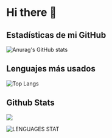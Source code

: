 # Hi there 👋

<!--
**Alan250812GPR/Alan250812GPR** is a ✨ _special_ ✨ repository because its `README.md` (this file) appears on your GitHub profile.

Here are some ideas to get you started:

- 🔭 I’m currently working on ...Oleofinos Web Developer and SmartRaccoon CIO
- 🌱 I’m currently learning PHP and C#
- 👯 I’m looking to collaborate on Microsoft maybe
- 💬 Ask me about ... my carrer
- ⚡ Fun fact: ... i'm don't sleep
-->

## Estadísticas de mi GitHub
![Anurag's GitHub stats](https://github-readme-stats.vercel.app/api?username=Alan250812GPR&show_icons=true&theme=radical)

## Lenguajes más usados
![Top Langs](https://github-readme-stats.vercel.app/api/top-langs/?username=Alan250812GPR&layout=compact&theme=radical)

## Github Stats 

![]( https://github-readme-streak-stats.herokuapp.com/?user=Alan250812GPR&theme=shadow-blue )

![LENGUAGES STAT]( https://github-readme-stats.vercel.app/api/top-langs?username=Alan250812GPR&theme=dark&show_icons=true&locale=en&layout=compact )
